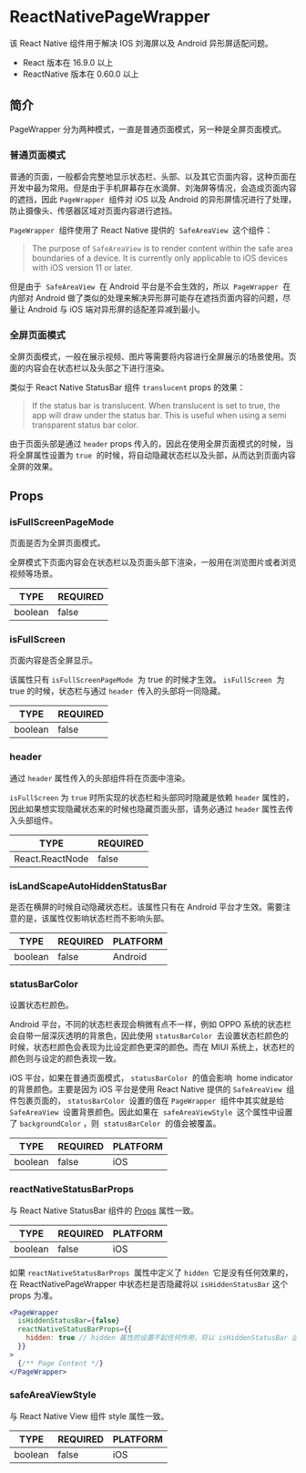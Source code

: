 # ReactNativePageWrapper

该 React Native 组件用于解决 IOS 刘海屏以及 Android 异形屏适配问题。

- React 版本在 16.9.0 以上
- ReactNative 版本在 0.60.0 以上

## 简介

PageWrapper 分为两种模式，一直是普通页面模式，另一种是全屏页面模式。

### 普通页面模式

普通的页面，一般都会完整地显示状态栏、头部、以及其它页面内容，这种页面在开发中最为常用。但是由于手机屏幕存在水滴屏、刘海屏等情况，会造成页面内容的遮挡，因此 `PageWrapper`  组件对 iOS 以及 Android 的异形屏情况进行了处理，防止摄像头、传感器区域对页面内容进行遮挡。

`PageWrapper`  组件使用了 React Native 提供的  `SafeAreaView`  这个组件：

> The purpose of `SafeAreaView` is to render content within the safe area boundaries of a device. It is currently only applicable to iOS devices with iOS version 11 or later.

但是由于  `SafeAreaView`  在 Android 平台是不会生效的，所以  `PageWrapper`  在内部对 Android 做了类似的处理来解决异形屏可能存在遮挡页面内容的问题，尽量让 Android 与 iOS 端对异形屏的适配差异减到最小。

### 全屏页面模式

全屏页面模式，一般在展示视频、图片等需要将内容进行全屏展示的场景使用。页面的内容会在状态栏以及头部之下进行渲染。

类似于 React Native StatusBar 组件 `translucent` props 的效果：

> If the status bar is translucent. When translucent is set to true, the app will draw under the status bar. This is useful when using a semi transparent status bar color.

由于页面头部是通过 `header` props 传入的，因此在使用全屏页面模式的时候，当将全屏属性设置为 `true`  的时候，将自动隐藏状态栏以及头部，从而达到页面内容全屏的效果。

## Props

### isFullScreenPageMode

页面是否为全屏页面模式。

全屏模式下页面内容会在状态栏以及页面头部下渲染，一般用在浏览图片或者浏览视频等场景。

| TYPE    | REQUIRED |
| ------- | -------- |
| boolean | false    |

### isFullScreen

页面内容是否全屏显示。

该属性只有 `isFullScreenPageMode`  为 true 的时候才生效。 `isFullScreen`  为 true 的时候，状态栏与通过 `header`  传入的头部将一同隐藏。

| TYPE    | REQUIRED |
| ------- | -------- |
| boolean | false    |

### header

通过 `header` 属性传入的头部组件将在页面中渲染。

`isFullScreen` 为 `true` 时所实现的状态栏和头部同时隐藏是依赖 `header` 属性的，因此如果想实现隐藏状态来的时候也隐藏页面头部，请务必通过 `header` 属性去传入头部组件。

| TYPE            | REQUIRED |
| --------------- | -------- |
| React.ReactNode | false    |

### isLandScapeAutoHiddenStatusBar

是否在横屏的时候自动隐藏状态栏。该属性只有在 Android 平台才生效。需要注意的是，该属性仅影响状态栏而不影响头部。

| TYPE    | REQUIRED | PLATFORM |
| ------- | -------- | -------- |
| boolean | false    | Android  |

### statusBarColor

设置状态栏颜色。

Android 平台，不同的状态栏表现会稍微有点不一样，例如 OPPO 系统的状态栏会自带一层深灰透明的背景色，因此使用 `statusBarColor`  去设置状态栏颜色的时候，状态栏颜色会表现为比设定颜色更深的颜色。而在 MIUI 系统上，状态栏的颜色则与设定的颜色表现一致。

iOS 平台，如果在普通页面模式， `statusBarColor`  的值会影响  home indicator 的背景颜色。主要是因为 iOS 平台是使用 React Native 提供的 `SafeAreaView`  组件包裹页面的， `statusBarColor`  设置的值在 `PageWrapper`  组件中其实就是给 `SafeAreaView`  设置背景颜色。因此如果在  `safeAreaViewStyle`  这个属性中设置了 `backgroundColor` ，则  `statusBarColor`  的值会被覆盖。

| TYPE    | REQUIRED | PLATFORM |
| ------- | -------- | -------- |
| boolean | false    | iOS      |

### reactNativeStatusBarProps

与 React Native StatusBar 组件的 [Props](https://facebook.github.io/react-native/docs/statusbar#props) 属性一致。

| TYPE    | REQUIRED | PLATFORM |
| ------- | -------- | -------- |
| boolean | false    | iOS      |

如果 `reactNativeStatusBarProps`  属性中定义了 `hidden`  它是没有任何效果的，在 ReactNativePageWrapper 中状态栏是否隐藏将以 `isHiddenStatusBar` 这个 props 为准。

```jsx
<PageWrapper
  isHiddenStatusBar={false}
  reactNativeStatusBarProps={{
    hidden: true // hidden 属性的设置不起任何作用，将以 isHiddenStatusBar 这个 props 为准
  }}
>
  {/** Page Content */}
</PageWrapper>
```

### safeAreaViewStyle

与 React Native View 组件 style 属性一致。

| TYPE    | REQUIRED | PLATFORM |
| ------- | -------- | -------- |
| boolean | false    | iOS      |
